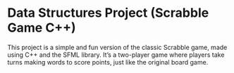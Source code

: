 # Data Structures Project (Scrabble Game C++)
This project is a simple and fun version of the classic Scrabble game, made using C++ and the SFML library. It’s a two-player game where players take turns making words to score points, just like the original board game.
